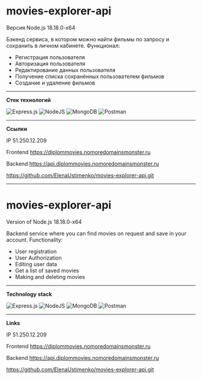 
# **movies-explorer-api**  


Версия Node.js 18.18.0-x64

Бэкенд сервиса, в котором можно найти фильмы по запросу и сохранить в личном кабинете.
Функционал:
* Регистрация пользователя
* Авторизация пользователя
* Редактирование данных пользователя
* Получение списка сохранённых пользователем фильмов
* Создание и удаление фильмов


---
**Стек технологий**

![Express.js](https://img.shields.io/badge/express.js-%23404d59.svg?style=for-the-badge&logo=express&logoColor=%2361DAFB) ![NodeJS](https://img.shields.io/badge/node.js-6DA55F?style=for-the-badge&logo=node.js&logoColor=white) ![MongoDB](https://img.shields.io/badge/MongoDB-%234ea94b.svg?style=for-the-badge&logo=mongodb&logoColor=white) ![Postman](https://img.shields.io/badge/Postman-FF6C37?style=for-the-badge&logo=postman&logoColor=white)


---
**Ссылки**

IP 51.250.12.209

Frontend https://diplommovies.nomoredomainsmonster.ru

Backend https://api.diplommovies.nomoredomainsmonster.ru

https://github.com/ElenaUstimenko/movies-explorer-api.git


---



# **movies-explorer-api**   


Version of Node.js 18.18.0-x64

Backend service where you can find movies on request and save in your account.
Functionality:
* User registration
* User Authorization
* Editing user data
* Get a list of saved movies
* Making and deleting movies


---
**Technology stack**

![Express.js](https://img.shields.io/badge/express.js-%23404d59.svg?style=for-the-badge&logo=express&logoColor=%2361DAFB) ![NodeJS](https://img.shields.io/badge/node.js-6DA55F?style=for-the-badge&logo=node.js&logoColor=white) ![MongoDB](https://img.shields.io/badge/MongoDB-%234ea94b.svg?style=for-the-badge&logo=mongodb&logoColor=white) ![Postman](https://img.shields.io/badge/Postman-FF6C37?style=for-the-badge&logo=postman&logoColor=white) 


---
**Links**

IP 51.250.12.209

Frontend https://diplommovies.nomoredomainsmonster.ru

Backend https://api.diplommovies.nomoredomainsmonster.ru


https://github.com/ElenaUstimenko/movies-explorer-api.git

